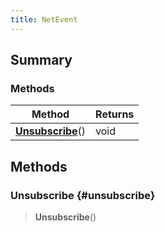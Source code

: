 ```yaml
---
title: NetEvent
---
```


## Summary

### Methods

| Method | Returns |
| ------ | ------- |
| **[Unsubscribe](#unsubscribe)**() | void |

## Methods

### Unsubscribe {#unsubscribe}

> **Unsubscribe**()

